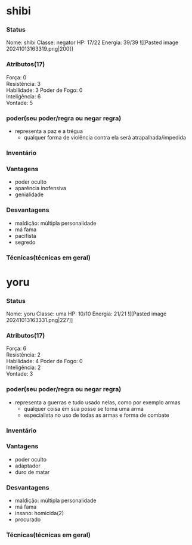 # shibi
### Status
Nome: shibi
Classe: negator
HP: 17/22
Energia: 39/39 
![[Pasted image 20241013163319.png|200]]
### Atributos(17) 
Força: 0   
Resistência: 3    
Habilidade: 3
Poder de Fogo: 0  
Inteligência: 6  
Vontade: 5  
### poder(seu poder/regra ou negar regra)
- representa a paz e a trégua
	- qualquer forma de violência contra ela será atrapalhada/impedida
### Inventário  


### Vantagens
- poder oculto
- aparência inofensiva
- genialidade

### Desvantagens 
- maldição: múltipla personalidade
- má fama
- pacifista
- segredo

### Técnicas(técnicas em geral)


# yoru
### Status
Nome: yoru
Classe: uma
HP: 10/10
Energia: 21/21 
![[Pasted image 20241013163331.png|227]]
### Atributos(17) 
Força: 6   
Resistência: 2    
Habilidade: 4
Poder de Fogo: 0  
Inteligência: 2  
Vontade: 3  

### poder(seu poder/regra ou negar regra)
- representa a guerras e tudo usado nelas, como por exemplo armas
	- qualquer coisa em sua posse se torna uma arma
	- especialista no uso de todas as armas e forma de combate

### Inventário  


### Vantagens
- poder oculto
- adaptador
- duro de matar

### Desvantagens 
- maldição: múltipla personalidade
- má fama
- insano: homicida(2)
- procurado

### Técnicas(técnicas em geral)